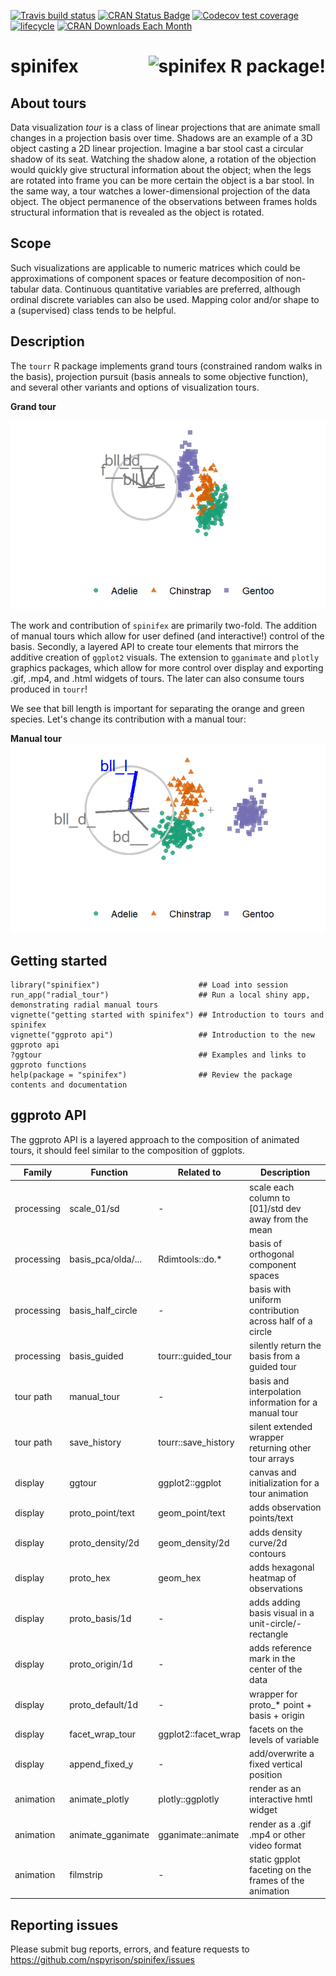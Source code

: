 [![Travis build status](https://travis-ci.org/nspyrison/spinifex.svg?branch=master)](https://travis-ci.org/nspyrison/spinifex) [![CRAN Status Badge](http://www.r-pkg.org/badges/version/spinifex)](https://cran.r-project.org/package=spinifex) [![Codecov test coverage](https://app.codecov.io/gh/nspyrison/spinifex/branch/master/graph/badge.svg)](https://codecov.io/gh/nspyrison/spinifex?branch=master) [![lifecycle](https://img.shields.io/badge/lifecycle-maturing-blue.svg)](https://lifecycle.r-lib.org/articles/stages.html#maturing) [![CRAN Downloads Each Month](http://cranlogs.r-pkg.org/badges/spinifex)](https://cran.r-project.org/package=spinifex)

# spinifex <img src="man/figures/spinifex_hex.png" alt="spinifex R package!" align="right"/>

## About tours

Data visualization *tour* is a class of linear projections that are animate small changes in a projection basis over time. Shadows are an example of a 3D object casting a 2D linear projection. Imagine a bar stool cast a circular shadow of its seat. Watching the shadow alone, a rotation of the objection would quickly give structural information about the object; when the legs are rotated into frame you can be more certain the object is a bar stool. In the same way, a tour watches a lower-dimensional projection of the data object. The object permanence of the observations between frames holds structural information that is revealed as the object is rotated.

<!---
This extends the number of dimensions that we can view in data-space! This is applicable to many visualizations across all disciplines. We know that going to numerical summarization alone is dangerous. We need look no further than Anscomb's quartet.

<img src="https://upload.wikimedia.org/wikipedia/commons/e/ec/Anscombe%27s_quartet_3.svg" alt="Anscomb's quartet, Wikipedia" style="width:70%;height:70%;">
-->


## Scope

Such visualizations are applicable to numeric matrices which could be approximations of component spaces or feature decomposition of non-tabular data. Continuous quantitative variables are preferred, although ordinal discrete variables can also be used. Mapping color and/or shape to a (supervised) class tends to be helpful.


## Description

The `tourr` R package implements grand tours (constrained random walks in the basis), projection pursuit (basis anneals to some objective function), and several other variants and options of visualization tours.

__Grand tour__

![](https://github.com/nspyrison/spinifex/blob/main/buildignore/readme_img/penguins_gt.gif?raw=true)


The work and contribution of `spinifex` are primarily two-fold. The addition of manual tours which allow for user defined (and interactive!) control of the basis. Secondly, a layered API to create tour elements that mirrors the additive creation of `ggplot2` visuals. The extension to `gganimate` and `plotly` graphics packages, which allow for more control over display and exporting .gif, .mp4, and .html widgets of tours. The later can also consume tours produced in `tourr`!

We see that bill length is important for separating the orange and green species. Let's change its contribution with a manual tour:

__Manual tour__
![](https://github.com/nspyrison/spinifex/blob/main/buildignore/readme_img/penguins_mt.gif?raw=true)


## Getting started
```
library("spinifiex")                      ## Load into session
run_app("radial_tour")                    ## Run a local shiny app, demonstrating radial manual tours
vignette("getting started with spinifex") ## Introduction to tours and spinifex
vignette("ggproto api")                   ## Introduction to the new ggproto api
?ggtour                                   ## Examples and links to ggproto functions
help(package = "spinifex")                ## Review the package contents and documentation
```


## ggproto API

The ggproto API is a layered approach to the composition of animated tours, it should feel similar to the composition of ggplots. 

| Family     | Function           | Related to          | Description                                             |
|------------|--------------------|---------------------|---------------------------------------------------------|
| processing | scale_01/sd        | -                   | scale each column to [01]/std dev away from the mean    |
| processing | basis_pca/olda/... | Rdimtools::do.*     | basis of orthogonal component spaces                    |
| processing | basis_half_circle  | -                   | basis with uniform contribution across half of a circle |
| processing | basis_guided       | tourr::guided_tour  | silently return the basis from a guided tour            |
| tour path  | manual_tour        | -                   | basis and interpolation information for a manual tour   |
| tour path  | save_history       | tourr::save_history | silent extended wrapper returning other tour arrays     |
| display    | ggtour             | ggplot2::ggplot     | canvas and initialization for a tour animation          |
| display    | proto_point/text   | geom_point/text     | adds observation points/text                            |
| display    | proto_density/2d   | geom_density/2d     | adds density curve/2d contours                          |
| display    | proto_hex          | geom_hex            | adds hexagonal heatmap of observations                  |
| display    | proto_basis/1d     | -                   | adds adding basis visual in a unit-circle/-rectangle    |
| display    | proto_origin/1d    | -                   | adds reference mark in the center of the data           |
| display    | proto_default/1d   | -                   | wrapper for proto_* point + basis + origin              |
| display    | facet_wrap_tour    | ggplot2::facet_wrap | facets on the levels of variable                        |
| display    | append_fixed_y     | -                   | add/overwrite a fixed vertical position                 |
| animation  | animate_plotly     | plotly::ggplotly    | render as an interactive hmtl widget                    |
| animation  | animate_gganimate  | gganimate::animate  | render as a .gif .mp4 or other video format             |
| animation  | filmstrip          | -                   | static gpplot faceting on the frames of the animation   |

## Reporting issues

Please submit bug reports, errors, and feature requests to <https://github.com/nspyrison/spinifex/issues>
